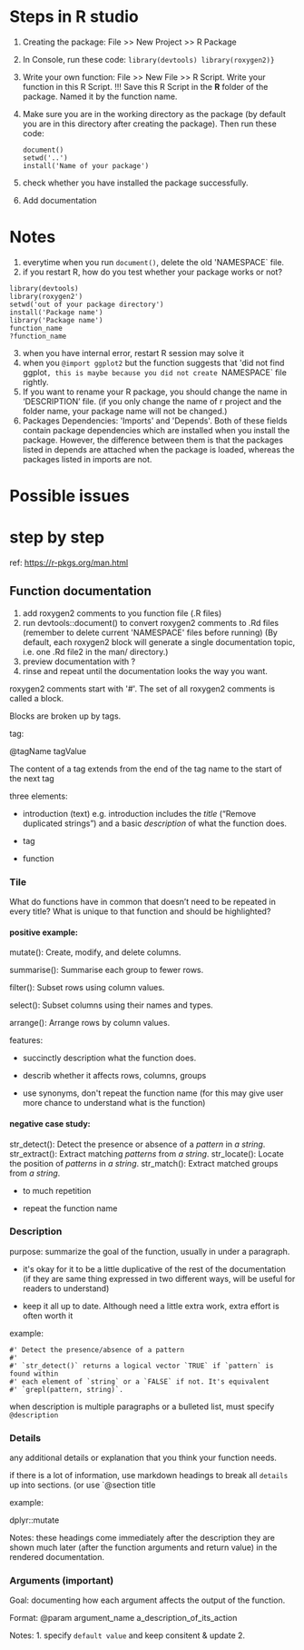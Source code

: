 # Steps in R studio

1. Creating the package: File >> New Project >> R Package

2. In Console, run these code:   ```library(devtools) library(roxygen2)}``` 
 
3. Write your own function: File >> New File >> R Script. Write your function in this R Script. !!! Save this R Script in the **R** folder of the package. Named it by the function name.
 
4. Make sure you are in the working directory as the package (by default you are in this directory after creating the package). Then run these code:
   ```
   document()
   setwd('..')
   install('Name of your package')
   ```
5. check whether you have installed the package successfully.

6. Add documentation


# Notes

1. everytime when you run `document()`, delete the old 'NAMESPACE` file.
2. if you restart R, how do you test whether your package works or not?

```
library(devtools)
library(roxygen2')
setwd('out of your package directory')
install('Package name')
library('Package name')   
function_name
?function_name
```

3. when you have internal error, restart R session may solve it
4. when you `@import ggplot2` but the function suggests that 'did not find ggplot`, this is maybe because you did not create `NAMESPACE` file rightly.  
5. If you want to rename your R package, you should change the name in ‘DESCRIPTION’ file. (if you only change the name of r project and the folder name, your package name will not be changed.)
6. Packages Dependencies: 'Imports' and 'Depends'. Both of these fields contain package dependencies which are installed when you install the package. However, the difference between them is that the packages listed in depends are attached when the package is loaded, whereas the packages listed in imports are not.

# Possible issues



# step by step

ref: https://r-pkgs.org/man.html

## Function documentation

1. add roxygen2 comments to you function file (.R files)
2. run devtools::document() to convert roxygen2 comments to .Rd files (remember to delete current 'NAMESPACE' files before running) (By default, each roxygen2 block will generate a single documentation topic, i.e. one .Rd file2 in the man/ directory.)
3. preview documentation with ?
4. rinse and repeat until the documentation looks the way you want.

roxygen2 comments start with '#'. The set of all roxygen2 comments is called a block. 

Blocks are broken up by tags.

tag: 

@tagName tagValue

The content of a tag extends from the end of the tag name to the start of the next tag 

three elements:

- introduction (text) e.g. introduction includes the *title* (“Remove duplicated strings”) and a basic *description* of what the function does.

- tag

- function 


### Tile 

What do functions have in common that doesn’t need to be repeated in every title? What is unique to that function and should be highlighted?

#### positive example:

mutate(): Create, modify, and delete columns.

summarise(): Summarise each group to fewer rows.

filter(): Subset rows using column values.

select(): Subset columns using their names and types.

arrange(): Arrange rows by column values.


features:

- succinctly description what the function does.

- describ whether it affects rows, columns, groups

- use synonyms, don't repeat the function name (for this may give user more chance to understand what is the function) 

#### negative case study:

str_detect(): Detect the presence or absence of a _pattern_ in _a string_.
str_extract(): Extract matching _patterns_ from _a string_.
str_locate(): Locate the position of _patterns_ in _a string_.
str_match(): Extract matched groups from _a string_.

- to much repetition

- repeat the function name 

### Description

purpose:  summarize the goal of the function, usually in under a paragraph. 

- it's okay for it to be a little duplicative of the rest of the documentation (if they are same thing expressed in two different ways, will be useful for readers to understand)

- keep it all up to date. Although need a little extra work, extra effort is often worth it


example:

```
#' Detect the presence/absence of a pattern
#'
#' `str_detect()` returns a logical vector `TRUE` if `pattern` is found within
#' each element of `string` or a `FALSE` if not. It's equivalent
#' `grepl(pattern, string)`.
```

when description is multiple paragraphs or a bulleted list, must specify `@description`

### Details

any additional details or explanation that you think your function needs.

if there is a lot of information, use markdown headings to break all `details` up into sections.  (or use `@section title

example:

dplyr::mutate

Notes: these headings come immediately after the description they are shown much later (after the function arguments and return value) in the rendered documentation.

### Arguments (important)

Goal: documenting how each argument affects the output of the function.

Format: @param argument_name a_description_of_its_action

Notes: 1. specify `default value` and keep consitent & update 2. 

